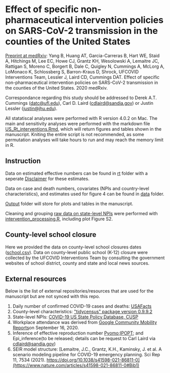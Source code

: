 #  Effect of specific non-pharmaceutical intervention policies on SARS-CoV-2 transmission in the counties of the United States

[Preprint at medRxiv](https://www.medrxiv.org/content/10.1101/2020.10.29.20221036v1): Yang B, Huang AT, Garcia-Carreras B, Hart WE, Staid A, Hitchings M, Lee EC, Howe CJ, Grantz KH, Wesolowski A, Lemaitre JC, Rattigan S, Moreno C, Borgert B, Dale C, Quigley N, Cummings A, McLorg A, LoMonaco K, Schlossberg S, Barron-Kraus D, Shrock, UFCOVID Interventions Team, Lessler J, Laird CD, Cummings DAT. Effect of specific non-pharmaceutical intervention policies on SARS-CoV-2 transmission in the counties of the United States. 2020 medRxiv.

Correspondance regarding this study should be addressed to Derek A.T. Cummings (datc@ufl.edu), Carl D. Laird (cdlaird@sandia.gov) or Justin Lessler (justin@jhu.edu).

All statatiscal analyses were performed with R version 4.0.2 on Mac. The main and sensitivity analyses were performed with the markdown file [US_Rt_interventions.Rmd](https://github.com/UF-IDD/US_County_Rt/blob/main/US_Rt_interventions.Rmd), which will return figures and tables shown in the manuscript. Kniting the entire script is not recommended, as some permutation analyses will take hours to run and may reach the memory limit in R.

## Instruction
Data on estimated effective numbers can be found in [rt](https://github.com/UF-IDD/US_County_Rt/tree/main/rt) folder with a seperate [Disclaimer](https://github.com/UF-IDD/US_County_Rt/blob/main/rt/README.md) for these estimates.

Data on case and death numbers, covariates (NPIs and country-level characteristics), and estimates used for figure 4 can be found in [data](https://github.com/UF-IDD/US_County_Rt/tree/main/data) folder.

[Output](https://github.com/UF-IDD/US_County_Rt/tree/main/output) folder will store for plots and tables in the manuscript.

Cleaning and grouping [raw data on state-level NPIs](https://github.com/UF-IDD/US_County_Rt/blob/main/data/intervention_googlesheet_raw_20200702.csv) were performed with [intervention_processing.R](https://github.com/UF-IDD/US_County_Rt/blob/main/intervention_processing.R), including plot Figure S2.

## County-level school closure
Here we provided the data on county-level school closures dates ([school.csv](https://github.com/UF-IDD/US_County_Rt/blob/main/data/school.csv)). Data on county-level public school (K-12) closure were collected by the UFCOVID Interventions Team by consulting the government websites of school district, county and state and local news sources.

##  External resources

Below is the list of external repositories/resources that are used for the manuscript but are not synced with this repo.

1. Daily number of confirmed COVID-19 cases and deaths: [USAFacts](https://usafacts.org/visualizations/coronavirus-covid-19-spread-map/)
2. County-level characteristics: ["tidycensus" package version 0.9.9.2](https://cran.r-project.org/web/packages/tidycensus/index.html)
3. State-level NPIs: [COVID-19 US State Policy Database, CUSP](https://docs.google.com/spreadsheets/d/1zu9qEWI8PsOI_i8nI_S29HDGHlIp2lfVMsGxpQ5tvAQ/edit#gid=973655443)
4. Workplace attendance was derived from [Google Community Mobility Reports](https://www.google.com/covid19/mobility)on September 16, 2020. 
5. Inference of effective reproduction number
[Pyomo](http://www.pyomo.org);[IPOPT](https://coin-or.github.io/Ipopt/); and Epi_inference(to be released; details can be request to Carl Laird via cdlaird@sandia.gov)
6. SEIR model structure: [Lemaitre, J.C., Grantz, K.H., Kaminsky, J. et al. A scenario modeling pipeline for COVID-19 emergency planning. Sci Rep 11, 7534 (2021). https://doi.org/10.1038/s41598-021-86811-0](https://www.nature.com/articles/s41598-021-86811-0#Bib1)
